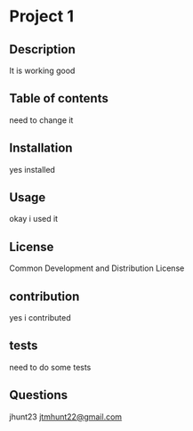 # Project 1
  ## Description
  It is working good
  
  ## Table of contents
  need to change it 

  ## Installation
  yes installed 

  ## Usage
  okay i used it

  ## License
  Common Development and Distribution License
  
  ## contribution
  yes i contributed 

  ## tests
  need to do some tests

  ## Questions
  jhunt23
  jtmhunt22@gmail.com
